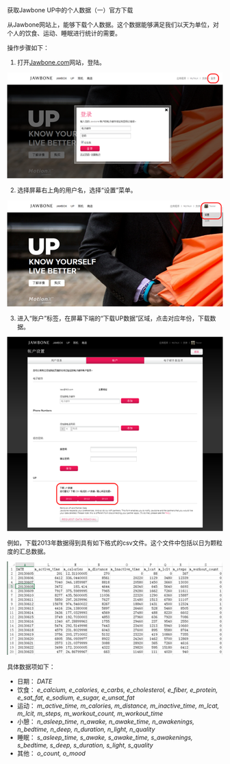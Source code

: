 获取Jawbone UP中的个人数据（一）官方下载

从Jawbone网站上，能够下载个人数据。这个数据能够满足我们以天为单位，对个人的饮食、运动、睡眠进行统计的需要。

操作步骤如下：

1. 打开[Jawbone.com](https://jawbone.com/ "jawbone.com")网站，登陆。

![](imgs/jawbone_1.png)

2. 选择屏幕右上角的用户名，选择“设置”菜单。

![](imgs/jawbone_2.png)

3. 进入“账户”标签，在屏幕下端的“下载UP数据”区域，点击对应年份，下载数据。

![](imgs/jawbone_3.png)

例如，下载2013年数据得到具有如下格式的csv文件。这个文件中包括以日为颗粒度的汇总数据。

![](imgs/jawbone_4.png)

具体数据项如下：

- 日期：
    *DATE*
- 饮食：
    *e\_calcium, e\_calories, e\_carbs, e\_cholesterol, e\_fiber, e\_protein, e\_sat_fat, e\_sodium, e\_sugar, e\_unsat\_fat*
- 运动：
    *m\_active\_time, m\_calories, m\_distance, m\_inactive\_time, m\_lcat, m\_lcit, m\_steps, m\_workout\_count, m\_workout\_time*
- 小憩：
    *n\_asleep\_time, n\_awake, n\_awake_time, n\_awakenings, n\_bedtime, n\_deep, n\_duration, n\_light, n\_quality*
- 睡眠：
    *s\_asleep\_time, s\_awake, s\_awake\_time, s\_awakenings, s\_bedtime, s\_deep, s\_duration, s\_light, s\_quality*
- 其他：
    *o\_count, o\_mood*
